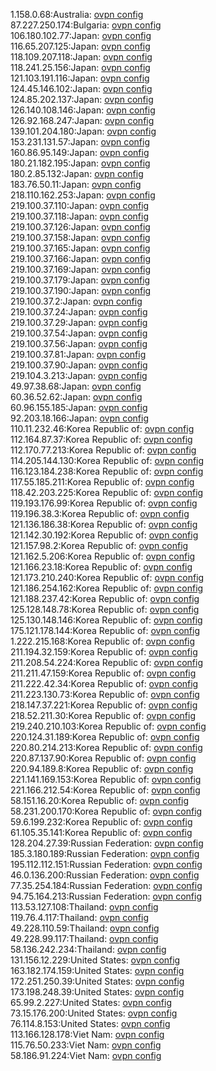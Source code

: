 1.158.0.68:Australia: [ovpn config](vpn/1_158_0_68.ovpn)  
87.227.250.174:Bulgaria: [ovpn config](vpn/87_227_250_174.ovpn)  
106.180.102.77:Japan: [ovpn config](vpn/106_180_102_77.ovpn)  
116.65.207.125:Japan: [ovpn config](vpn/116_65_207_125.ovpn)  
118.109.207.118:Japan: [ovpn config](vpn/118_109_207_118.ovpn)  
118.241.25.156:Japan: [ovpn config](vpn/118_241_25_156.ovpn)  
121.103.191.116:Japan: [ovpn config](vpn/121_103_191_116.ovpn)  
124.45.146.102:Japan: [ovpn config](vpn/124_45_146_102.ovpn)  
124.85.202.137:Japan: [ovpn config](vpn/124_85_202_137.ovpn)  
126.140.108.146:Japan: [ovpn config](vpn/126_140_108_146.ovpn)  
126.92.168.247:Japan: [ovpn config](vpn/126_92_168_247.ovpn)  
139.101.204.180:Japan: [ovpn config](vpn/139_101_204_180.ovpn)  
153.231.131.57:Japan: [ovpn config](vpn/153_231_131_57.ovpn)  
160.86.95.149:Japan: [ovpn config](vpn/160_86_95_149.ovpn)  
180.21.182.195:Japan: [ovpn config](vpn/180_21_182_195.ovpn)  
180.2.85.132:Japan: [ovpn config](vpn/180_2_85_132.ovpn)  
183.76.50.11:Japan: [ovpn config](vpn/183_76_50_11.ovpn)  
218.110.162.253:Japan: [ovpn config](vpn/218_110_162_253.ovpn)  
219.100.37.110:Japan: [ovpn config](vpn/219_100_37_110.ovpn)  
219.100.37.118:Japan: [ovpn config](vpn/219_100_37_118.ovpn)  
219.100.37.126:Japan: [ovpn config](vpn/219_100_37_126.ovpn)  
219.100.37.158:Japan: [ovpn config](vpn/219_100_37_158.ovpn)  
219.100.37.165:Japan: [ovpn config](vpn/219_100_37_165.ovpn)  
219.100.37.166:Japan: [ovpn config](vpn/219_100_37_166.ovpn)  
219.100.37.169:Japan: [ovpn config](vpn/219_100_37_169.ovpn)  
219.100.37.179:Japan: [ovpn config](vpn/219_100_37_179.ovpn)  
219.100.37.190:Japan: [ovpn config](vpn/219_100_37_190.ovpn)  
219.100.37.2:Japan: [ovpn config](vpn/219_100_37_2.ovpn)  
219.100.37.24:Japan: [ovpn config](vpn/219_100_37_24.ovpn)  
219.100.37.29:Japan: [ovpn config](vpn/219_100_37_29.ovpn)  
219.100.37.54:Japan: [ovpn config](vpn/219_100_37_54.ovpn)  
219.100.37.56:Japan: [ovpn config](vpn/219_100_37_56.ovpn)  
219.100.37.81:Japan: [ovpn config](vpn/219_100_37_81.ovpn)  
219.100.37.90:Japan: [ovpn config](vpn/219_100_37_90.ovpn)  
219.104.3.213:Japan: [ovpn config](vpn/219_104_3_213.ovpn)  
49.97.38.68:Japan: [ovpn config](vpn/49_97_38_68.ovpn)  
60.36.52.62:Japan: [ovpn config](vpn/60_36_52_62.ovpn)  
60.96.155.185:Japan: [ovpn config](vpn/60_96_155_185.ovpn)  
92.203.18.166:Japan: [ovpn config](vpn/92_203_18_166.ovpn)  
110.11.232.46:Korea Republic of: [ovpn config](vpn/110_11_232_46.ovpn)  
112.164.87.37:Korea Republic of: [ovpn config](vpn/112_164_87_37.ovpn)  
112.170.77.213:Korea Republic of: [ovpn config](vpn/112_170_77_213.ovpn)  
114.205.144.130:Korea Republic of: [ovpn config](vpn/114_205_144_130.ovpn)  
116.123.184.238:Korea Republic of: [ovpn config](vpn/116_123_184_238.ovpn)  
117.55.185.211:Korea Republic of: [ovpn config](vpn/117_55_185_211.ovpn)  
118.42.203.225:Korea Republic of: [ovpn config](vpn/118_42_203_225.ovpn)  
119.193.176.99:Korea Republic of: [ovpn config](vpn/119_193_176_99.ovpn)  
119.196.38.3:Korea Republic of: [ovpn config](vpn/119_196_38_3.ovpn)  
121.136.186.38:Korea Republic of: [ovpn config](vpn/121_136_186_38.ovpn)  
121.142.30.192:Korea Republic of: [ovpn config](vpn/121_142_30_192.ovpn)  
121.157.98.2:Korea Republic of: [ovpn config](vpn/121_157_98_2.ovpn)  
121.162.5.206:Korea Republic of: [ovpn config](vpn/121_162_5_206.ovpn)  
121.166.23.18:Korea Republic of: [ovpn config](vpn/121_166_23_18.ovpn)  
121.173.210.240:Korea Republic of: [ovpn config](vpn/121_173_210_240.ovpn)  
121.186.254.162:Korea Republic of: [ovpn config](vpn/121_186_254_162.ovpn)  
121.188.237.42:Korea Republic of: [ovpn config](vpn/121_188_237_42.ovpn)  
125.128.148.78:Korea Republic of: [ovpn config](vpn/125_128_148_78.ovpn)  
125.130.148.146:Korea Republic of: [ovpn config](vpn/125_130_148_146.ovpn)  
175.121.178.144:Korea Republic of: [ovpn config](vpn/175_121_178_144.ovpn)  
1.222.215.168:Korea Republic of: [ovpn config](vpn/1_222_215_168.ovpn)  
211.194.32.159:Korea Republic of: [ovpn config](vpn/211_194_32_159.ovpn)  
211.208.54.224:Korea Republic of: [ovpn config](vpn/211_208_54_224.ovpn)  
211.211.47.159:Korea Republic of: [ovpn config](vpn/211_211_47_159.ovpn)  
211.222.42.34:Korea Republic of: [ovpn config](vpn/211_222_42_34.ovpn)  
211.223.130.73:Korea Republic of: [ovpn config](vpn/211_223_130_73.ovpn)  
218.147.37.221:Korea Republic of: [ovpn config](vpn/218_147_37_221.ovpn)  
218.52.211.30:Korea Republic of: [ovpn config](vpn/218_52_211_30.ovpn)  
219.240.210.103:Korea Republic of: [ovpn config](vpn/219_240_210_103.ovpn)  
220.124.31.189:Korea Republic of: [ovpn config](vpn/220_124_31_189.ovpn)  
220.80.214.213:Korea Republic of: [ovpn config](vpn/220_80_214_213.ovpn)  
220.87.137.90:Korea Republic of: [ovpn config](vpn/220_87_137_90.ovpn)  
220.94.189.8:Korea Republic of: [ovpn config](vpn/220_94_189_8.ovpn)  
221.141.169.153:Korea Republic of: [ovpn config](vpn/221_141_169_153.ovpn)  
221.166.212.54:Korea Republic of: [ovpn config](vpn/221_166_212_54.ovpn)  
58.151.16.20:Korea Republic of: [ovpn config](vpn/58_151_16_20.ovpn)  
58.231.200.170:Korea Republic of: [ovpn config](vpn/58_231_200_170.ovpn)  
59.6.199.232:Korea Republic of: [ovpn config](vpn/59_6_199_232.ovpn)  
61.105.35.141:Korea Republic of: [ovpn config](vpn/61_105_35_141.ovpn)  
128.204.27.39:Russian Federation: [ovpn config](vpn/128_204_27_39.ovpn)  
185.3.180.189:Russian Federation: [ovpn config](vpn/185_3_180_189.ovpn)  
195.112.112.151:Russian Federation: [ovpn config](vpn/195_112_112_151.ovpn)  
46.0.136.200:Russian Federation: [ovpn config](vpn/46_0_136_200.ovpn)  
77.35.254.184:Russian Federation: [ovpn config](vpn/77_35_254_184.ovpn)  
94.75.164.213:Russian Federation: [ovpn config](vpn/94_75_164_213.ovpn)  
113.53.127.108:Thailand: [ovpn config](vpn/113_53_127_108.ovpn)  
119.76.4.117:Thailand: [ovpn config](vpn/119_76_4_117.ovpn)  
49.228.110.59:Thailand: [ovpn config](vpn/49_228_110_59.ovpn)  
49.228.99.117:Thailand: [ovpn config](vpn/49_228_99_117.ovpn)  
58.136.242.234:Thailand: [ovpn config](vpn/58_136_242_234.ovpn)  
131.156.12.229:United States: [ovpn config](vpn/131_156_12_229.ovpn)  
163.182.174.159:United States: [ovpn config](vpn/163_182_174_159.ovpn)  
172.251.250.39:United States: [ovpn config](vpn/172_251_250_39.ovpn)  
173.198.248.39:United States: [ovpn config](vpn/173_198_248_39.ovpn)  
65.99.2.227:United States: [ovpn config](vpn/65_99_2_227.ovpn)  
73.15.176.200:United States: [ovpn config](vpn/73_15_176_200.ovpn)  
76.114.8.153:United States: [ovpn config](vpn/76_114_8_153.ovpn)  
113.166.128.178:Viet Nam: [ovpn config](vpn/113_166_128_178.ovpn)  
115.76.50.233:Viet Nam: [ovpn config](vpn/115_76_50_233.ovpn)  
58.186.91.224:Viet Nam: [ovpn config](vpn/58_186_91_224.ovpn)  
